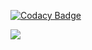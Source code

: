 [![Codacy Badge](https://api.codacy.com/project/badge/Grade/7d7033a5bd044ce98284093b021b24f0)](https://www.codacy.com/gh/Duy97-Company/Auto-Gun?utm_source=github.com&amp;utm_medium=referral&amp;utm_content=Duy97-Company/Auto-Gun&amp;utm_campaign=Badge_Grade)

![](https://github.com/Duy97-Company/Auto-Gun/workflows/.github/workflows/build.yml/badge.svg)

